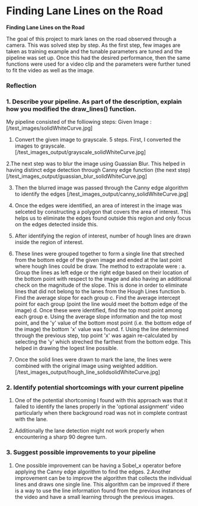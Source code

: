 # **Finding Lane Lines on the Road** 



**Finding Lane Lines on the Road**

The goal of this project to mark lanes on the road observed through a camera. This was solved step by step. As the first step, few
images are taken as training example and the tunable parameters are tuned and the pipeline was set up. Once this had the desired performance, then the same functions were used for a video clip and the parameters were further tuned to fit the video as well as the image. 



### Reflection

### 1. Describe your pipeline. As part of the description, explain how you modified the draw_lines() function.

My pipeline consisted of the folliowing steps: 
Given Image : 
[/test_images/solidWhiteCurve.jpg]

1. Convert the given image to grayscale. 5 steps. First, I converted the images to grayscale.
[/test_images_output/grayscale_solidWhiteCurve.jpg]

2.The next step was to blur the image using Guassian Blur. This helped in having distinct edge detection through Canny edge function (the next step)
[/test_images_output/guassian_blur_solidWhiteCurve.jpg]

3. Then the blurred image was passed through the Canny edge algorithm to identify the edges 
[/test_images_output/canny_solidWhiteCurve.jpg]

4. Once the edges were identified, an area of interest in the image was selceted by constructing a polygon that covers the area of interest. This helps us to eliminate the edges found outside this region and only focus on the edges detected inside this. 

5. After identifying the region of interest, number of hough lines are drawn inside the region of interest.

6. These lines were grouped together to form a single line that streched from the bottom edge of the given image and ended at the last point where hough lines could be draw. 
The method to extrapolate were : 
a. Group the lines as left edge or the right edge based on their location of the bottom point with respect to the image and also having an additional check on the magnitude of the slope. This is done in order to eliminate lines that did not belong to  the lanes from the Hough Lines function
b. Find the average slope for each group 
c. Find the average intercept point for each group (point the line would meet the bottom edge of the image) 
d. Once these were identified, find the top most point among each group
e. Using the average slope information and the top most point, and the 'y' value of the bottom most point (i.e. the bottom edge of the image) the bottom 'x' value was found.
f. Using the line determined through the previous step, top point 'x' was again re-calculated by selecting the 'y' which streched the farthest from the bottom edge. This helped in drawing the logest line possible.


7. Once the solid lines were drawn to mark the lane, the lines were combined with the original image using weighted addition.
[/test_images_output/hough_line_solidsolidWhiteCurve.jpg]



### 2. Identify potential shortcomings with your current pipeline
1. One of the potential shortcoming I found with this approach was that it failed to identify the lanes properly in the 'optional assignment' video particularly when there background road was not in complete contrast with the lane. 

2. Additionally the lane detection might not work properly when encountering a sharp 90 degree turn. 


### 3. Suggest possible improvements to your pipeline
1. One possible improvement can be having a Sobel_x operator before applying the Canny edge algorithm to find the edges.
2.Another improvement can be to improve the algorithm that collects the individual lines and draws one single line. This algorithm can be improved if there is a way to use the line information found from the previous instances of the video and have a small learning through the previous images.

